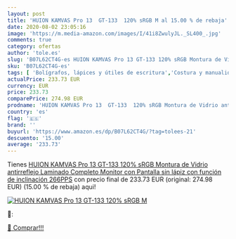 ```yaml
---
layout: post
title: 'HUION KAMVAS Pro 13  GT-133  120% sRGB M al 15.00 % de rebaja'
date: 2020-08-02 23:05:16
image: 'https://m.media-amazon.com/images/I/41i8ZwulyJL._SL400_.jpg'
comments: true
category: ofertas
author: 'tole.es'
slug: 'B07L62CT4G-es HUION KAMVAS Pro 13 GT-133 120% sRGB Montura de Vidrio...'
sku: 'B07L62CT4G-es'
tags: [ 'Bolígrafos, lápices y útiles de escritura','Costura y manualidades','Dibujo','Hogar y cocina','Lápices','Marcadores','Materiales de dibujo','Oficina y papelería','Portaminas','Rotuladores y subrayadores','Subrayadores','lápiz', ]
actualPrice: 233.73 EUR
currency: EUR
price: 233.73
comparePrice: 274.98 EUR
prodname: 'HUION KAMVAS Pro 13  GT-133  120% sRGB Montura de Vidrio antirreflejo Laminado Completo Monitor con Pantalla sin lápiz con función de inclinación  266PPS'
country: 'es'
flag: '🇪🇸'
brand: ''
buyurl: 'https://www.amazon.es/dp/B07L62CT4G/?tag=tolees-21'
descuento: '15.00'
average: '233.73'
---
```


Tienes [HUION KAMVAS Pro 13  GT-133  120% sRGB Montura de Vidrio antirreflejo Laminado Completo Monitor con Pantalla sin lápiz con función de inclinación  266PPS](https://www.amazon.es/dp/B07L62CT4G/?tag=tolees-21) con precio final de  233.73 EUR (original: 274.98 EUR) (15.00 %  de rebaja) aqui!

[![HUION KAMVAS Pro 13  GT-133  120% sRGB M](https://m.media-amazon.com/images/I/41i8ZwulyJL._SL400_.jpg)](https://www.amazon.es/dp/B07L62CT4G/?tag=tolees-21)

🔎:


[🛒 Comprar!!!](https://www.amazon.es/dp/B07L62CT4G/?tag=tolees-21)
